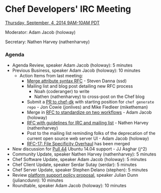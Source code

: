 # Chef Developers' IRC Meeting

[Thursday, September, 4, 2014 9AM-10AM PDT](http://www.timeanddate.com/worldclock/fixedtime.html?msg=%23chef-hacking+developers%27+meeting&iso=20140904T12&p1=419&ah=1)

Moderator:  Adam Jacob (holoway)

Secretary:  Nathen Harvey (nathenharvey)

### Agenda
* Agenda Review, speaker Adam Jacob (holoway): 5 minutes
* Previous Business, speaker Adam Jacob (holoway): 10 minutes
  * Action Items from last meeting:
    * [Merge attribute syntax RFC](https://github.com/opscode/chef-rfc/pull/40) - Steven Danna (ssd)
    * Mailing list and blog post detailing new RFC process
      * Noah (coderanger) to write
      * Nathen (nathenharvey) to cross-post on the Chef blog
    * Submit a [PR to chef-dk](https://github.com/opscode/chef-dk/pull/150) with starting position for `chef generate repo` - Jon Cowie (jonlives) and Mike Fiedleer (miketheman)
    * Merge in [RFC to standardize on two workflows](https://github.com/opscode/chef-rfc/pull/34) - Adam Jacob (holoway)
    * [RFC with guidelines for IRC and mailing list](https://github.com/opscode/chef-rfc/pull/47) - Nathen Harvey (nathenharvey)
    * Post to the mailing list reminding folks of the deprecation of the current open source web server UI - Adam Jacob (holoway)
    * [RFC-17:  File Specificity Overhaul](https://github.com/opscode/chef-rfc/blob/master/rfc017-file-specificity.md) has been merged
* New discussion for [Pull 44](https://github.com/opscode/chef-rfc/pull/44) Ubuntu 14.04 support - JJ Asghar (j^2)
* Community Update, speaker Nathen Harvey (nathenharvey): 5 minutes
* Chef Software Update, speaker Adam Jacob (holoway): 5 minutes
* Chef Client Update, speaker Serdar Sutay (serdar): 5 minutes
* Chef Server Update, speaker Stephen Delano (stephen): 5 minutes
* Review [platform support policy proposal](https://github.com/opscode/chef-rfc/pull/21), speaker Julian Dunn (juliancdunn): 10 minutes
* Roundtable, speaker Adam Jacob (holoway): 10 minutes
